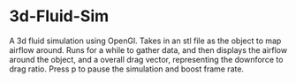 # 3d-Fluid-Sim
A 3d fluid simulation using OpenGl. Takes in an stl file as the object to map airflow around. Runs for a while to gather data, and then displays the airflow around the object, and a overall drag vector, representing the downforce to drag ratio. Press p to pause the simulation and boost frame rate.
